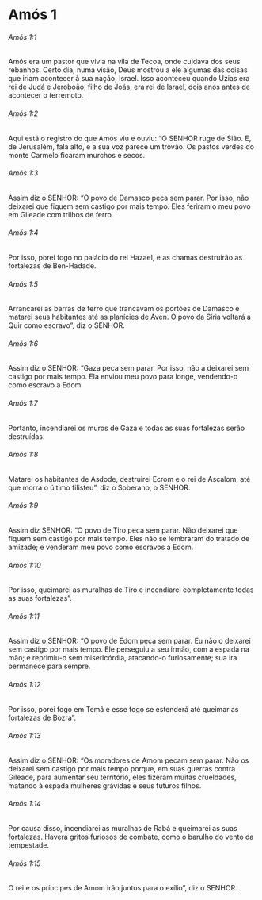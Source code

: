 # Amós 1

###### Amós 1:1

Amós era um pastor que vivia na vila de Tecoa, onde cuidava dos seus rebanhos. Certo dia, numa visão, Deus mostrou a ele algumas das coisas que iriam acontecer à sua nação, Israel. Isso aconteceu quando Uzias era rei de Judá e Jeroboão, filho de Joás, era rei de Israel, dois anos antes de acontecer o terremoto.

###### Amós 1:2

Aqui está o registro do que Amós viu e ouviu: “O SENHOR ruge de Sião. E, de Jerusalém, fala alto, e a sua voz parece um trovão. Os pastos verdes do monte Carmelo ficaram murchos e secos.

###### Amós 1:3

Assim diz o SENHOR: “O povo de Damasco peca sem parar. Por isso, não deixarei que fiquem sem castigo por mais tempo. Eles feriram o meu povo em Gileade com trilhos de ferro.

###### Amós 1:4

Por isso, porei fogo no palácio do rei Hazael, e as chamas destruirão as fortalezas de Ben-Hadade.

###### Amós 1:5

Arrancarei as barras de ferro que trancavam os portões de Damasco e matarei seus habitantes até as planícies de Áven. O povo da Síria voltará a Quir como escravo”, diz o SENHOR.

###### Amós 1:6

Assim diz o SENHOR: “Gaza peca sem parar. Por isso, não a deixarei sem castigo por mais tempo. Ela enviou meu povo para longe, vendendo-o como escravo a Edom.

###### Amós 1:7

Portanto, incendiarei os muros de Gaza e todas as suas fortalezas serão destruídas.

###### Amós 1:8

Matarei os habitantes de Asdode, destruirei Ecrom e o rei de Ascalom; até que morra o último filisteu”, diz o Soberano, o SENHOR.

###### Amós 1:9

Assim diz SENHOR: “O povo de Tiro peca sem parar. Não deixarei que fiquem sem castigo por mais tempo. Eles não se lembraram do tratado de amizade; e venderam meu povo como escravos a Edom.

###### Amós 1:10

Por isso, queimarei as muralhas de Tiro e incendiarei completamente todas as suas fortalezas”.

###### Amós 1:11

Assim diz o SENHOR: “O povo de Edom peca sem parar. Eu não o deixarei sem castigo por mais tempo. Ele perseguiu a seu irmão, com a espada na mão; e reprimiu-o sem misericórdia, atacando-o furiosamente; sua ira permanece para sempre.

###### Amós 1:12

Por isso, porei fogo em Temã e esse fogo se estenderá até queimar as fortalezas de Bozra”.

###### Amós 1:13

Assim diz o SENHOR: “Os moradores de Amom pecam sem parar. Não os deixarei sem castigo por mais tempo porque, em suas guerras contra Gileade, para aumentar seu território, eles fizeram muitas crueldades, matando à espada mulheres grávidas e seus futuros filhos.

###### Amós 1:14

Por causa disso, incendiarei as muralhas de Rabá e queimarei as suas fortalezas. Haverá gritos furiosos de combate, como o barulho do vento da tempestade.

###### Amós 1:15

O rei e os príncipes de Amom irão juntos para o exílio”, diz o SENHOR.


